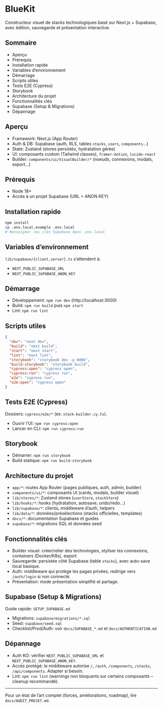 # BlueKit

Constructeur visuel de stacks technologiques basé sur Next.js + Supabase, avec édition, sauvegarde et présentation interactive.

## Sommaire

- Aperçu
- Prérequis
- Installation rapide
- Variables d’environnement
- Démarrage
- Scripts utiles
- Tests E2E (Cypress)
- Storybook
- Architecture du projet
- Fonctionnalités clés
- Supabase (Setup & Migrations)
- Dépannage

## Aperçu

- Framework: Next.js (App Router)
- Auth & DB: Supabase (auth, RLS, tables `stacks`, `users`, `components`…)
- State: Zustand (stores persistés, hydratation gérée)
- UI: composants custom (Tailwind classes), `framer-motion`, `lucide-react`
- Builder: `components/ui/VisualBuilder/*` (noeuds, connexions, modals, export…)

## Prérequis

- Node 18+
- Accès à un projet Supabase (URL + ANON KEY)

## Installation rapide

```bash
npm install
cp .env.local.example .env.local
# Renseigner les clés Supabase dans .env.local
```

## Variables d’environnement

`lib/supabase/{client,server}.ts` s’attendent à:

- `NEXT_PUBLIC_SUPABASE_URL`
- `NEXT_PUBLIC_SUPABASE_ANON_KEY`

## Démarrage

- Développement: `npm run dev` (http://localhost:3000)
- Build: `npm run build` puis `npm start`
- Lint: `npm run lint`

## Scripts utiles

```json
{
  "dev": "next dev",
  "build": "next build",
  "start": "next start",
  "lint": "next lint",
  "storybook": "storybook dev -p 6006",
  "build-storybook": "storybook build",
  "cypress:open": "cypress open",
  "cypress:run": "cypress run",
  "e2e": "cypress run",
  "e2e:open": "cypress open"
}
```

## Tests E2E (Cypress)

Dossiers: `cypress/e2e/*` (ex: `stack-builder.cy.ts`).

- Ouvrir l’UI: `npm run cypress:open`
- Lancer en CLI: `npm run cypress:run`

## Storybook

- Démarrer: `npm run storybook`
- Build statique: `npm run build-storybook`

## Architecture du projet

- `app/*`: routes App Router (pages publiques, auth, admin, builder)
- `components/ui/*`: composants UI (cards, modals, builder visuel)
- `lib/stores/*`: Zustand stores (`userStore`, `stackStore`)
- `lib/hooks/*`: hooks (hydratation, autosave, undo/redo…)
- `lib/supabase/*`: clients, middleware d’auth, helpers
- `lib/data/*`: données/présélections (stacks officielles, templates)
- `docs/*`: documentation Supabase et guides
- `supabase/*`: migrations SQL et données seed

## Fonctionnalités clés

- Builder visuel: créer/relier des technologies, styliser les connexions, containers (Docker/K8s), export.
- Sauvegarde: persistée côté Supabase (table `stacks`), avec auto-save local basique.
- Auth: middleware qui protège les pages privées, redirige vers `/auth/login` si non connecté.
- Présentation: mode présentation simplifié et partage.

## Supabase (Setup & Migrations)

Guide rapide: `SETUP_SUPABASE.md`

- Migrations: `supabase/migrations/*.sql`
- Seed: `supabase/seed.sql`
- Checklist/Prod/Auth: voir `docs/SUPABASE_*.md` et `docs/AUTHENTICATION.md`

## Dépannage

- Auth KO: vérifier `NEXT_PUBLIC_SUPABASE_URL` et `NEXT_PUBLIC_SUPABASE_ANON_KEY`.
- Accès protégé: le middleware autorise `/`, `/auth`, `/components`, `/stacks`, `/api/components`. Adapter si besoin.
- Lint: `npm run lint` (warnings non bloquants sur certains composants – cleanup recommandé).

---

Pour un état de l’art complet (forces, améliorations, roadmap), lire `docs/AUDIT_PROJET.md`.
